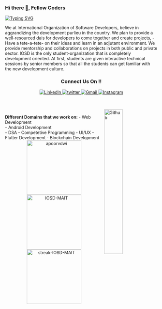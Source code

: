 ### Hi there 👋, Fellow Coders
<!-- <br><br>IOSD-MAIT- One of the Largest Technical Society of MAIT</h2> -->
[![Typing SVG](https://readme-typing-svg.demolab.com?font=Fira+Code&pause=1000&width=435&lines=IOSD-MAIT+-+One+of+the+Largest+Technical+Society)](https://git.io/typing-svg)
<br> <p>We at International Organization of Software Developers, believe in aggrandizing the development purlieu in the country. We plan to provide a well-resourced dais for developers to come together and create projects, -Have a tete-a-tete- on their ideas and learn in an adjutant environment. We provide mentorship and collaborations on projects in both public and private sector. IOSD is the only student-organization that is completely development oriented. At first, students are given interactive technical sessions by senior members so that all the students can get familiar with the new development culture.</p>


<h3 align="center">Connect Us On !!</h3> 

<p align="center">
  <a href="https://www.linkedin.com/company/iosdmait/" target="_blank">
  <img alt="LinkedIn" src="https://img.shields.io/badge/linkedin%20-%230077B5.svg?&style=for-the-badge&logo=linkedin&logoColor=white"/>
  </a>
  <a href="https://twitter.com/KushagraJain58" target="_blank">
  <img src="https://img.shields.io/badge/twitter-%2300acee.svg?&style=for-the-badge&logo=twitter&logoColor=white" alt="twitter" />
  </a>
  <a href="mailto:iosdmait@gmail.com">
  <img alt="Gmail" src="https://img.shields.io/badge/Gmail-D14836?style=for-the-badge&logo=gmail&logoColor=white" /> 
  </a>
  <a href="https://www.instagram.com/iosdmait/" target="_blank">
  <img src="https://img.shields.io/badge/Instagram-E4405F?style=for-the-badge&logo=instagram&logoColor=white" alt="Instagram" />
  </a>
</p> <br><br>

<img width="35%" align="right" alt="Github" src="https://user-images.githubusercontent.com/48678280/88862734-4903af80-d201-11ea-968b-9c939d88a37c.gif" />
<br>
<strong>Different Domains that we work on: </strong>
- Web Development<br>
- Android Development<br>
- DSA
- Competetive Programming
- UI/UX
- Flutter Development
- Blockchain Development


<div align="center">
  <img height="180px" src="https://github-readme-stats.vercel.app/api?username=IOSD-MAIT&show_icons=true&theme=gotham" alt="apoorvdwi" />  
  <img height="180px" src="https://github-readme-stats.vercel.app/api/top-langs/?username=IOSD-MAIT&layout=compact&show_icons=true&theme=gotham&hide=jupyter%20notebook" alt="IOSD-MAIT" />
  <img height="180px" src="http://github-readme-streak-stats.herokuapp.com?user=IOSD-MAIT&theme=gotham&hide_border=false&date_format=M%20j%5B%2C%20Y%5D" alt="streak-IOSD-MAIT" />
</div>






